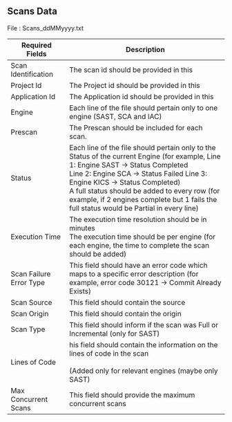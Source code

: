 ## Scans Data

File : Scans_ddMMyyyy.txt

| Required Fields         | Description                                                                                                                                                                                                                                                                                                                                                               |
| ----------------------- | ------------------------------------------------------------------------------------------------------------------------------------------------------------------------------------------------------------------------------------------------------------------------------------------------------------------------------------------------------------------------- |
| Scan Identification     | The scan id should be provided in this   |
| Project Id              | The Project id should be provided in this  |
| Application Id          | The Application id should be provided in this  |
| Engine                  | Each line of the file should pertain only to one engine (SAST, SCA and IAC)|
| Prescan                 | The Prescan should be included for each scan.|
| Status                  | Each line of the file should pertain only to the Status of the current Engine (for example, Line 1: Engine SAST → Status Completed<br>Line 2: Engine SCA → Status Failed            Line 3: Engine KICS → Status Completed)<br>A full status should be added to every row (for example, if 2 engines complete but 1 fails the full status would be Partial in every line) |
| Execution Time          | The execution time resolution should be in minutes<br>The execution time should be per engine (for each engine, the time to complete the scan should be added) |
| Scan Failure Error Type | This field should have an error code which maps to a specific error description (for example,  error code 30121 → Commit Already Exists)|
| Scan Source             | This field should contain the source |
| Scan Origin             | This field should contain the origin |
| Scan Type               | This field should inform if the scan was Full or Incremental (only for SAST)  |
| Lines of Code           | his field should contain the information on the lines of code in the scan<br><br>(Added only for relevant engines (maybe only SAST) |
| Max Concurrent Scans    | This field should provide the maximum concurrent scans   |
